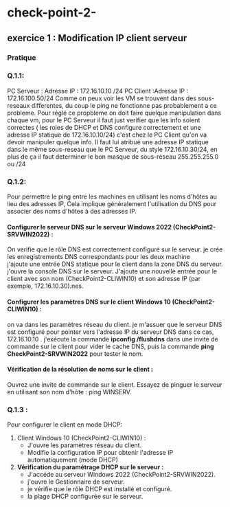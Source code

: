 # check-point-2-

## exercice 1 : Modification IP client serveur

### Pratique

### Q.1.1:
PC Serveur : Adresse IP : 172.16.10.10 /24
PC Client :Adresse IP : 172.16.100.50/24
Comme on peux voir les VM se trouvent dans des sous-reseaux differentes, du coup le ping ne fonctionne pas probablement a ce probleme.
Pour réglé ce propbleme on doit faire quelque manipulation dans chaque vm, pour le PC Serveur il faut just verifier que les info soient correctes ( les roles de DHCP et DNS configure correctement et une adresse IP statique de 172.16.10.10/24) c'est chez le PC Client qu'on va devoir manipuler quelque  info. 
Il faut lui atribué une adresse IP statique dans le même sous-reseau que le PC Serveur, du style 172.16.10.30/24, en plus de ça il faut determiner le bon masque de sous-réseau  255.255.255.0 ou /24

### Q.1.2: 
Pour permettre le ping entre les machines en utilisant les noms d'hôtes au lieu des adresses IP, Cela implique généralement l'utilisation du DNS pour associer des noms d'hôtes à des adresses IP. 

#### Configurer le serveur DNS sur le serveur Windows 2022 (CheckPoint2-SRVWIN2022) :

On verifie  que le rôle DNS est correctement configuré sur le serveur.
je crée les enregistrements DNS correspondants pour les deux machine    
j'ajoute une entrée DNS statique pour le client dans la zone DNS du serveur.
j'ouvre la console DNS sur le serveur.
J'ajoute une nouvelle entrée pour le client avec son nom (CheckPoint2-CLIWIN10) et son adresse IP (par exemple, 172.16.10.30).nes.

#### Configurer les paramètres DNS sur le client Windows 10 (CheckPoint2-CLIWIN10) :

on va dans les paramètres réseau du client.
je m'assuer que le serveur DNS est configuré pour pointer vers l'adresse IP du serveur DNS dans ce cas, 172.16.10.10 .
j'exécute la commande **ipconfig /flushdns** dans une invite de commande sur le client pour vider le cache DNS, puis la commande **ping CheckPoint2-SRVWIN2022** pour tester le nom.

#### Vérification de la résolution de noms sur le client :

Ouvrez une invite de commande sur le client.
Essayez de pinguer le serveur en utilisant son nom d'hôte : ping WINSERV.

### Q.1.3 :
Pour configurer le client en mode DHCP:
1. Client Windows 10 (CheckPoint2-CLIWIN10) :
   - J'ouvre les paramètres réseau du client.
   - Modifie la configuration IP pour obtenir l'adresse IP automatiquement (mode DHCP)
2. **Vérification du paramétrage DHCP sur le serveur :**
   - J'accéde au serveur Windows 2022 (CheckPoint2-SRVWIN2022).
   - j'ouvre le Gestionnaire de serveur.
   - je vérifie que le rôle DHCP est installé et configuré.
   - la plage DHCP configurée sur le serveur.





